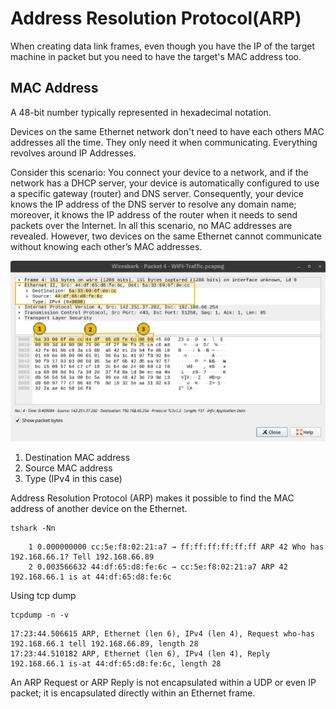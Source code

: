 # Address Resolution Protocol(ARP)

When creating data link frames, even though you have the IP of the target machine in packet but you need to have the target's MAC address too.

## MAC Address

A 48-bit number typically represented in hexadecimal notation.

Devices on the same Ethernet network don't need to have each others MAC addresses all the time. They only need it when communicating. Everything revolves around IP Addresses.

Consider this scenario: You connect your device to a network, and if the network has a DHCP server, your device is automatically configured to use a specific gateway (router) and DNS server. Consequently, your device knows the IP address of the DNS server to resolve any domain name; moreover, it knows the IP address of the router when it needs to send packets over the Internet. In all this scenario, no MAC addresses are revealed. However, two devices on the same Ethernet cannot communicate without knowing each other’s MAC addresses.

![mac](../img/mac.png)

1. Destination MAC address
2. Source MAC address
3. Type (IPv4 in this case)

Address Resolution Protocol (ARP) makes it possible to find the MAC address of another device on the Ethernet.

```shell
tshark -Nn
```

```shell
    1 0.000000000 cc:5e:f8:02:21:a7 → ff:ff:ff:ff:ff:ff ARP 42 Who has 192.168.66.1? Tell 192.168.66.89
    2 0.003566632 44:df:65:d8:fe:6c → cc:5e:f8:02:21:a7 ARP 42 192.168.66.1 is at 44:df:65:d8:fe:6c
```

Using tcp dump

```shell
tcpdump -n -v
```

```shell
17:23:44.506615 ARP, Ethernet (len 6), IPv4 (len 4), Request who-has 192.168.66.1 tell 192.168.66.89, length 28
17:23:44.510182 ARP, Ethernet (len 6), IPv4 (len 4), Reply 192.168.66.1 is-at 44:df:65:d8:fe:6c, length 28
```

An ARP Request or ARP Reply is not encapsulated within a UDP or even IP packet; it is encapsulated directly within an Ethernet frame.

